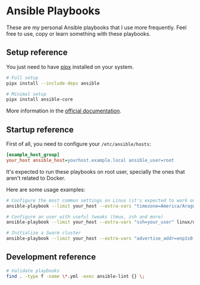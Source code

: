 # Ansible Playbooks

These are my personal Ansible playbooks that I use more frequently. Feel free to use, copy or learn something with these playbooks.

## Setup reference

You just need to have [pipx](https://pypi.org/project/pipx/) installed on your system.

```bash
# Full setup
pipx install --include-deps ansible

# Minimal setup
pipx install ansible-core
```

More information in the [official documentation](https://docs.ansible.com/ansible/latest/installation_guide/intro_installation.html).

## Startup reference

First of all, you need to configure your `/etc/ansible/hosts`:

```ini
[example_host_group]
your_host ansible_host=yourhost.example.local ansible_user=root
```

It's expected to run these playbooks on root user, specially the ones that aren't related to Docker.

Here are some usage examples:

```bash
# Configure the most common settings on Linux (it's expected to work on systems based on Debian, RHEL and Alpine)
ansible-playbook --limit your_host --extra-vars "timezone=America/Araguaina" linux/configure-system.yml

# Configure an user with useful tweaks (tmux, zsh and more)
ansible-playbook --limit your_host --extra-vars "ssh=your_user" linux/update-user-profile.yml

# Initialize a Swarm cluster
ansible-playbook --limit your_host --extra-vars "advertise_addr=enp1s0 data_path_addr=enp1s0" swarm/cluster-init.yml
```

## Development reference

```bash
# Validate playbooks
find . -type f -name \*.yml -exec ansible-lint {} \;
```
